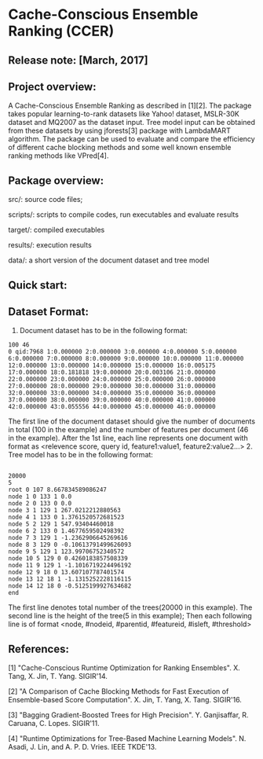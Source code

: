 Cache-Conscious Ensemble Ranking (CCER)
=======================================
Release note: [March, 2017]
-----------------

Project overview:
-----------------
A Cache-Conscious Ensemble Ranking as described in [1][2].  The package takes popular learning-to-rank datasets like Yahoo! dataset, MSLR-30K dataset and MQ2007 as the dataset input. Tree model input can be obtained from these datasets by using jforests[3] package with LambdaMART algorithm. The package can be used to evaluate and compare the efficiency of different cache blocking methods and some well known ensemble ranking methods like VPred[4].

Package overview:
-----------------
src/: source code files;

scripts/: scripts to compile codes, run executables and evaluate results

target/: compiled executables

results/: execution results

data/: a short version of the document dataset and tree model

Quick start:
-----------------

Dataset Format:
------------
1. Document dataset has to be in the following format:
<pre><code>100 46
0 qid:7968 1:0.000000 2:0.000000 3:0.000000 4:0.000000 5:0.000000 6:0.000000 7:0.000000 8:0.000000 9:0.000000 10:0.000000 11:0.000000 12:0.000000 13:0.000000 14:0.000000 15:0.000000 16:0.005175 17:0.000000 18:0.181818 19:0.000000 20:0.003106 21:0.000000 22:0.000000 23:0.000000 24:0.000000 25:0.000000 26:0.000000 27:0.000000 28:0.000000 29:0.000000 30:0.000000 31:0.000000 32:0.000000 33:0.000000 34:0.000000 35:0.000000 36:0.000000 37:0.000000 38:0.000000 39:0.000000 40:0.000000 41:0.000000 42:0.000000 43:0.055556 44:0.000000 45:0.000000 46:0.000000</code></pre>
The first line of the document dataset should give the number of documents in total (100 in the example) and the number of features per document (46 in the example). After the 1st line, each line represents one document with format as \<relevence score, query id, feature1:value1, feature2:value2...>
2. Tree model has to be in the following format:
<pre><code>
20000
5
root 0 107 8.667834589086247
node 1 0 133 1 0.0
node 2 0 133 0 0.0
node 3 1 129 1 267.0212212880563
node 4 1 133 0 1.3761520572681523
node 5 2 129 1 547.93404460018
node 6 2 133 0 1.4677659502498392
node 7 3 129 1 -1.2362906645269616
node 8 3 129 0 -0.10613791499626093
node 9 5 129 1 123.99706752340572
node 10 5 129 0 0.4260183857508339
node 11 9 129 1 -1.1016719224496192
node 12 9 18 0 13.607107787401574
node 13 12 18 1 -1.1315252228116115
node 14 12 18 0 -0.5125199927634682
end
</code></pre>
The first line denotes total number of the trees(20000 in this example). The second line is the height of the tree(5 in this example); Then each following line is of format \<node, #nodeid, #parentid, #featureid, #isleft, #threshold>

References:
-----------

[1] "Cache-Conscious Runtime Optimization for Ranking Ensembles". X. Tang, X. Jin, T. Yang. SIGIR'14.

[2] "A Comparison of Cache Blocking Methods for Fast Execution of Ensemble-based Score Computation". X. Jin, T. Yang, X. Tang. SIGIR'16.

[3] "Bagging Gradient-Boosted Trees for High Precision". Y. Ganjisaffar, R. Caruana, C. Lopes. SIGIR'11.

[4] "Runtime Optimizations for Tree-Based Machine Learning Models". N. Asadi, J. Lin, and A. P. D. Vries. IEEE TKDE'13.
